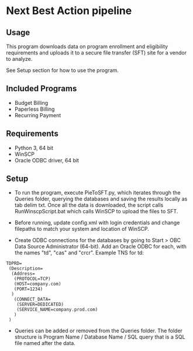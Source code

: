 # Next Best Action pipeline

## Usage
This program downloads data on program enrollment and eligibility requirements and uploads it to a secure file transfer (SFT) site for a vendor to analyze. 

See Setup section for how to use the program.

## Included Programs
* Budget Billing
* Paperless Billing
* Recurring Payment

## Requirements
* Python 3, 64 bit
* WinSCP
* Oracle ODBC driver, 64 bit

## Setup
* To run the program, execute PieToSFT.py, which iterates through the Queries folder, querying the databases and saving the results locally as tab delim txt. Once all the data is downloaded, the script calls RunWinscpScript.bat which calls WinSCP to upload the files to SFT.

* Before running, update config.xml with login credentials and change filepaths to match your system and location of WinSCP.

* Create ODBC connections for the databases by going to Start > OBC Data Source Administrator (64-bit). Add an Oracle ODBC for each, with the names "td", "cas" and "crcr". Example TNS for td:

```
TDPRD=
 (Description=
  (Address=
   (PROTOCOL=TCP)
   (HOST=company.com)
   (PORT=1234)
  )
   (CONNECT_DATA=
    (SERVER=DEDICATED)
	(SERVICE_NAME=company.prod.com)
   )
 )
```

* Queries can be added or removed from the Queries folder. The folder structure is Program Name / Database Name / SQL query that is a SQL file named after the data.
